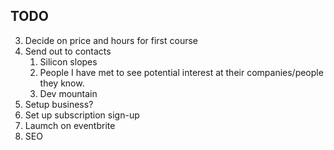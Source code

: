 ## TODO

3. Decide on price and hours for first course
5. Send out to contacts
    1. Silicon slopes
    2. People I have met to see potential interest at their companies/people they know.
    3. Dev mountain
1. Setup business?
1. Set up subscription sign-up
1. Laumch on eventbrite
2. SEO
